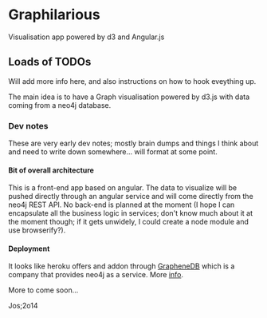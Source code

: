 # Graphilarious
Visualisation app powered by d3 and Angular.js

## Loads of TODOs
Will add more info here, and also instructions on how to hook eveything up.

The main idea is to have a Graph visualisation powered by d3.js with data coming from a neo4j database.


### Dev notes
These are very early dev notes; mostly brain dumps and things I think about and need to write down somewhere… will format at some point.

#### Bit of overall architecture
This is a front-end app based on angular. The data to visualize will be pushed directly through an angular service and will come directly from the neo4j REST API. No back-end is planned at the moment (I hope I can encapsulate all the business logic in services; don't know much about it at the moment though; if it gets unwidely, I could create a node module and use browserify?).

#### Deployment
It looks like heroku offers and addon through [GrapheneDB](https://beta.graphenedb.com/) which is a company that provides neo4j as a service. More [info](http://www.neo4j.org/develop/heroku).



More to come soon...

Jos;2o14